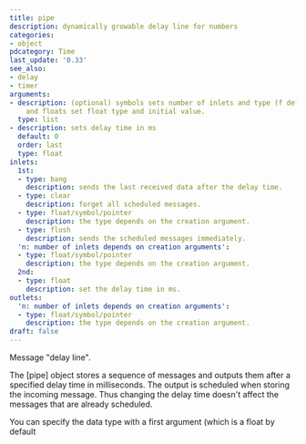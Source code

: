 ```yaml
---
title: pipe
description: dynamically growable delay line for numbers
categories:
- object
pdcategory: Time
last_update: '0.33'
see_also:
- delay
- timer
arguments:
- description: (optional) symbols sets number of inlets and type (f default,  s,  p)
    and floats set float type and initial value.
  type: list
- description: sets delay time in ms 
  default: 0
  order: last
  type: float
inlets:
  1st:
  - type: bang
    description: sends the last received data after the delay time.
  - type: clear
    description: forget all scheduled messages.
  - type: float/symbol/pointer
    description: the type depends on the creation argument.
  - type: flush
    description: sends the scheduled messages immediately.
  'n: number of inlets depends on creation arguments':
  - type: float/symbol/pointer
    description: the type depends on the creation argument.
  2nd:
  - type: float
    description: set the delay time in ms.
outlets:
  'n: number of inlets depends on creation arguments':
  - type: float/symbol/pointer
    description: the type depends on the creation argument.
draft: false
---
```

Message "delay line".

The [pipe] object stores a sequence of messages and outputs them after a specified delay time in milliseconds. The output is scheduled when storing the incoming message. Thus changing the delay time doesn't affect the messages that are already scheduled.

You can specify the data type with a first argument (which is a float by default